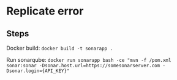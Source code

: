 # Replicate error

## Steps

Docker build:
`docker build -t sonarapp .`

Run sonarqube:
`docker run sonarapp bash -ce "mvn -f /pom.xml sonar:sonar -Dsonar.host.url=https://somesonarserver.com -Dsonar.login={API_KEY}"`
